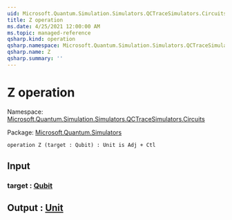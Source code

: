 ```yaml
---
uid: Microsoft.Quantum.Simulation.Simulators.QCTraceSimulators.Circuits.Z
title: Z operation
ms.date: 4/25/2021 12:00:00 AM
ms.topic: managed-reference
qsharp.kind: operation
qsharp.namespace: Microsoft.Quantum.Simulation.Simulators.QCTraceSimulators.Circuits
qsharp.name: Z
qsharp.summary: ''
---
```


# Z operation

Namespace: [Microsoft.Quantum.Simulation.Simulators.QCTraceSimulators.Circuits](xref:Microsoft.Quantum.Simulation.Simulators.QCTraceSimulators.Circuits)

Package: [Microsoft.Quantum.Simulators](https://nuget.org/packages/Microsoft.Quantum.Simulators)




```qsharp
operation Z (target : Qubit) : Unit is Adj + Ctl
```


## Input

### target : [Qubit](xref:microsoft.quantum.qsharp.valueliterals#qubit-literals)





## Output : [Unit](xref:microsoft.quantum.qsharp.valueliterals#unit-literal)

